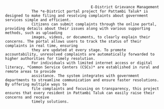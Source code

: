                                            E-District Grievance Management
                The *e-District portal project for Pattambi Taluk* is designed to make filing and resolving complaints about government services simple and efficient. 
                Citizens can submit complaints through the online portal, providing details about their issues along with various supporting methods, such as uploading
                images, videos, or documents, to clearly explain their concerns. The portal allows users to track the status of their complaints in real time, ensuring 
                they are updated at every stage. To promote accountability, unresolved complaints are automatically forwarded to higher authorities for timely resolution.
                For individuals with limited internet access or digital literacy, *Common Service Centers (CSCs)* are established in rural and remote areas to provide 
                assistance. The system integrates with government departments to streamline communication and ensure faster resolutions. By offering multiple ways to 
                file complaints and focusing on transparency, this project ensures that every resident in Pattambi Taluk can easily raise their concerns and receive
                timely solutions.
